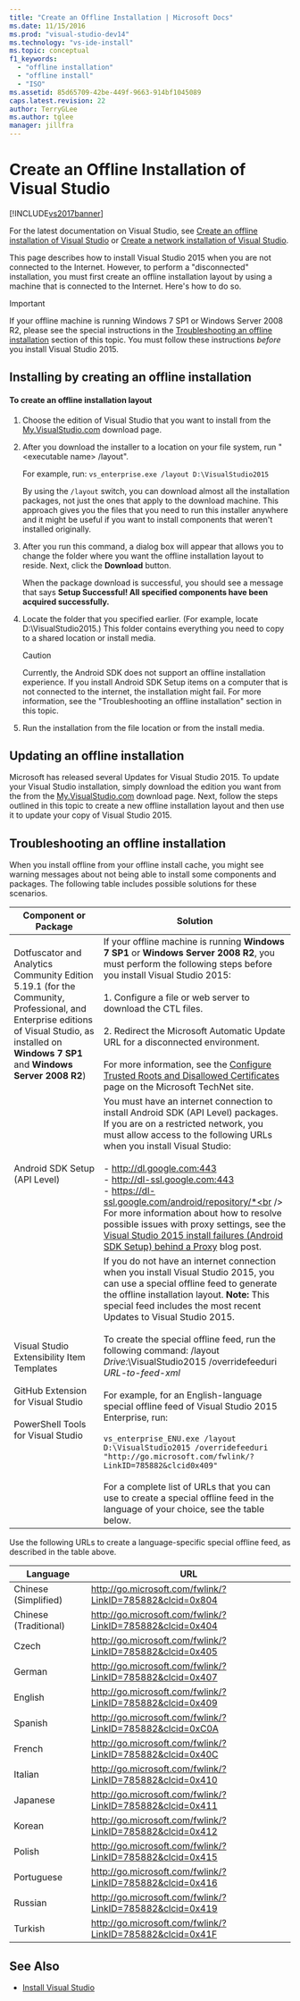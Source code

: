 ```yaml
---
title: "Create an Offline Installation | Microsoft Docs"
ms.date: 11/15/2016
ms.prod: "visual-studio-dev14"
ms.technology: "vs-ide-install"
ms.topic: conceptual
f1_keywords:
  - "offline installation"
  - "offline install"
  - "ISO"
ms.assetid: 85d65709-42be-449f-9663-914bf1045089
caps.latest.revision: 22
author: TerryGLee
ms.author: tglee
manager: jillfra
---
```

# Create an Offline Installation of Visual Studio
[!INCLUDE[vs2017banner](../includes/vs2017banner.md)]

For the latest documentation on Visual Studio, see [Create an offline installation of Visual Studio](/visualstudio/install/create-an-offline-installation-of-visual-studio) or [Create a network installation of Visual Studio](/visualstudio/install/create-a-network-installation-of-visual-studio).

This page describes how to install Visual Studio 2015 when you are not connected to the Internet. However, to perform a "disconnected" installation, you must first create an offline installation layout by using a machine that is connected to the Internet. Here's how to do so.

> [!IMPORTANT]
> If your offline machine is running Windows 7 SP1 or Windows Server 2008 R2, please see the special instructions in the [Troubleshooting an offline installation](#BKMK_tshoot) section  of this topic.  You must follow these instructions *before* you install Visual Studio 2015.

##  <a name="BKMK_Offline"></a> Installing by creating an offline installation

#### To create an offline installation layout

1.  Choose the edition of Visual Studio that you want to install from the  [My.VisualStudio.com](https://my.visualstudio.com/downloads?q=visual%20studio%20Enterprise%202015) download page.

2.  After you download the installer to a location on your file system, run "\<executable name> /layout".

     For example, run: `vs_enterprise.exe /layout D:\VisualStudio2015`

     By using the `/layout` switch, you can download almost all the installation packages, not just the ones that apply to the download machine. This approach gives you the files that you need to run this installer anywhere and it might be useful if you want to install components that weren't installed originally.

3.  After you run this command, a dialog box will appear that allows you to change the folder where  you want the offline installation layout to reside.   Next, click the **Download** button.

     When the package download is successful, you should see a message that says **Setup Successful! All specified components have been acquired successfully.**

4.  Locate the folder that you specified earlier. (For example, locate D:\VisualStudio2015.) This folder contains everything you need to copy to a shared location or install media.

    > [!CAUTION]
    > Currently, the Android SDK does not support an offline installation experience. If you install Android SDK Setup items on a computer that is not connected to the internet, the installation might fail. For more information, see the "Troubleshooting an offline installation" section in this topic.

5.  Run the installation from the file location or from the install media.

## Updating an offline installation
 Microsoft has released several Updates for Visual Studio 2015. To update your Visual Studio installation, simply download  the edition you want from the from the  [My.VisualStudio.com](https://my.visualstudio.com/downloads?q=visual%20studio%20Enterprise%202015) download page. Next, follow the steps outlined in this topic to create a new offline installation layout and then use it to update your copy of Visual Studio 2015.

##  <a name="BKMK_tshoot"></a> Troubleshooting an offline installation
 When you install offline from your offline install cache, you might see warning messages about not being able to install some components and packages. The following table includes possible solutions for these scenarios.

| Component or Package | Solution |
|-|-|
| Dotfuscator and Analytics Community Edition 5.19.1 (for the Community, Professional, and Enterprise editions of Visual Studio, as installed on **Windows 7 SP1** and **Windows Server 2008 R2**) | If your offline machine is running **Windows 7 SP1** or **Windows Server 2008 R2**, you must perform the following steps before you install Visual Studio 2015:<br /><br /> 1.  Configure a file or web server to download the CTL files.<br /><br /> 2.    Redirect the Microsoft Automatic Update URL for a disconnected environment.<br /><br /> For more information, see the [Configure Trusted Roots and Disallowed Certificates](https://technet.microsoft.com/library/dn265983.aspx) page on the Microsoft TechNet site. |
| Android SDK Setup (API Level) | You must have an internet connection to install Android SDK (API Level) packages. If you are on a restricted network, you must allow access to the following URLs when you install Visual Studio:<br /><br /> -   http://dl.google.com:443<br />-   http://dl-ssl.google.com:443<br />-   https://dl-ssl.google.com/android/repository/*<br /> <br />For more information about how to resolve possible issues with proxy settings, see the [Visual Studio 2015 install failures (Android SDK Setup) behind a Proxy](https://blogs.msdn.microsoft.com/peterhauge/2016/09/22/visual-studio-2015-install-failures-android-sdk-setup-behind-a-proxy/) blog post. |
| Visual Studio Extensibility Item Templates<br /><br /> GitHub Extension for Visual Studio<br /><br /> PowerShell Tools for Visual Studio | If you do not have an internet connection when you install Visual Studio 2015, you can use a special offline feed to generate the offline installation layout. **Note:**  This special feed includes the most recent Updates to Visual Studio 2015. <br /><br /> To create the special offline feed, run the following command: /layout *Drive:*\VisualStudio2015 /overridefeeduri *URL-to-feed-xml*<br /><br /> For example, for an English-language special offline feed of Visual Studio 2015 Enterprise, run:<br /><br /> `vs_enterprise_ENU.exe /layout D:\VisualStudio2015 /overridefeeduri "http://go.microsoft.com/fwlink/?LinkID=785882&clcid0x409"`<br /><br /> For a complete list of URLs that you can use to create a special offline feed in the language of your choice, see the table below. |

 Use the following URLs to create a language-specific special offline feed, as described in the table above.

|       Language        |                            URL                            |
|-----------------------|-----------------------------------------------------------|
| Chinese (Simplified)  | http://go.microsoft.com/fwlink/?LinkID=785882&clcid=0x804 |
| Chinese (Traditional) | http://go.microsoft.com/fwlink/?LinkID=785882&clcid=0x404 |
|         Czech         | http://go.microsoft.com/fwlink/?LinkID=785882&clcid=0x405 |
|        German         | http://go.microsoft.com/fwlink/?LinkID=785882&clcid=0x407 |
|        English        | http://go.microsoft.com/fwlink/?LinkID=785882&clcid=0x409 |
|        Spanish        | http://go.microsoft.com/fwlink/?LinkID=785882&clcid=0xC0A |
|        French         | http://go.microsoft.com/fwlink/?LinkID=785882&clcid=0x40C |
|        Italian        | http://go.microsoft.com/fwlink/?LinkID=785882&clcid=0x410 |
|       Japanese        | http://go.microsoft.com/fwlink/?LinkID=785882&clcid=0x411 |
|        Korean         | http://go.microsoft.com/fwlink/?LinkID=785882&clcid=0x412 |
|        Polish         | http://go.microsoft.com/fwlink/?LinkID=785882&clcid=0x415 |
|      Portuguese       | http://go.microsoft.com/fwlink/?LinkID=785882&clcid=0x416 |
|        Russian        | http://go.microsoft.com/fwlink/?LinkID=785882&clcid=0x419 |
|        Turkish        | http://go.microsoft.com/fwlink/?LinkID=785882&clcid=0x41F |

## See Also

- [Install Visual Studio](install-visual-studio-2015.md)
